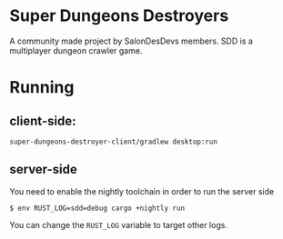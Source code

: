 # Super Dungeons Destroyers

A community made project by SalonDesDevs members.
SDD is a multiplayer dungeon crawler game.

# Running

## client-side:

```
super-dungeons-destroyer-client/gradlew desktop:run
```

## server-side

You need to enable the nightly toolchain in order to run the server side

```console
$ env RUST_LOG=sdd=debug cargo +nightly run
```

You can change the `RUST_LOG` variable to target other logs.
